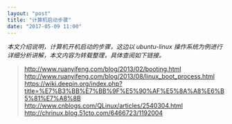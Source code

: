 ```yaml
---
layout: "post"
title: "计算机启动步骤"
date: "2017-05-09 11:00"
---
```


*本文介绍说明，计算机开机启动的步骤，这边以 ubuntu-linux 操作系统为例进行详细分析讲解，本文内容为转载整理，具体查阅如下链接。*

> http://www.ruanyifeng.com/blog/2013/02/booting.html
> http://www.ruanyifeng.com/blog/2013/08/linux_boot_process.html
> https://wiki.deepin.org/index.php?title=%E7%B3%BB%E7%BB%9F%E5%90%AF%E5%8A%A8%E6%B5%81%E7%A8%8B
> http://www.cnblogs.com/QLinux/articles/2540304.html
> http://chrinux.blog.51cto.com/6466723/1192004
